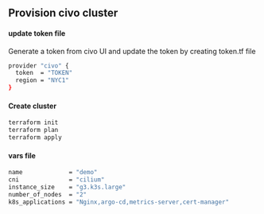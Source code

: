 ## Provision civo cluster
#### update token file
Generate a token from civo UI and update the token by creating token.tf file
```sh
provider "civo" {
  token  = "TOKEN"
  region = "NYC1"
}
```

#### Create cluster
```sh
terraform init
terraform plan
terraform apply 
```
#### vars file
```sh
name             = "demo"
cni              = "cilium"
instance_size    = "g3.k3s.large"
number_of_nodes  = "2"
k8s_applications = "Nginx,argo-cd,metrics-server,cert-manager"
```
